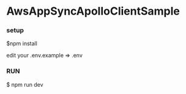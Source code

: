 # AwsAppSyncApolloClientSample
### setup

$npm install

edit your .env.example => .env

### RUN

$ npm run dev
